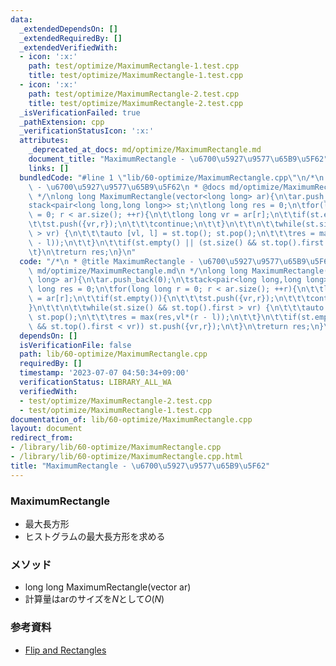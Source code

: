 ```yaml
---
data:
  _extendedDependsOn: []
  _extendedRequiredBy: []
  _extendedVerifiedWith:
  - icon: ':x:'
    path: test/optimize/MaximumRectangle-1.test.cpp
    title: test/optimize/MaximumRectangle-1.test.cpp
  - icon: ':x:'
    path: test/optimize/MaximumRectangle-2.test.cpp
    title: test/optimize/MaximumRectangle-2.test.cpp
  _isVerificationFailed: true
  _pathExtension: cpp
  _verificationStatusIcon: ':x:'
  attributes:
    _deprecated_at_docs: md/optimize/MaximumRectangle.md
    document_title: "MaximumRectangle - \u6700\u5927\u9577\u65B9\u5F62"
    links: []
  bundledCode: "#line 1 \"lib/60-optimize/MaximumRectangle.cpp\"\n/*\n * @title MaximumRectangle\
    \ - \u6700\u5927\u9577\u65B9\u5F62\n * @docs md/optimize/MaximumRectangle.md\n\
    \ */\nlong long MaximumRectangle(vector<long long> ar){\n\tar.push_back(0);\n\t\
    stack<pair<long long,long long>> st;\n\tlong long res = 0;\n\tfor(long long r\
    \ = 0; r < ar.size(); ++r){\n\t\tlong long vr = ar[r];\n\t\tif(st.empty()){\n\t\
    \t\tst.push({vr,r});\n\t\t\tcontinue;\n\t\t}\n\t\t\n\t\twhile(st.size() && st.top().first\
    \ > vr) {\n\t\t\tauto [vl, l] = st.top(); st.pop();\n\t\t\tres = max(res,vl*(r\
    \ - l));\n\t\t}\n\t\tif(st.empty() || (st.size() && st.top().first < vr)) st.push({vr,r});\n\
    \t}\n\treturn res;\n}\n"
  code: "/*\n * @title MaximumRectangle - \u6700\u5927\u9577\u65B9\u5F62\n * @docs\
    \ md/optimize/MaximumRectangle.md\n */\nlong long MaximumRectangle(vector<long\
    \ long> ar){\n\tar.push_back(0);\n\tstack<pair<long long,long long>> st;\n\tlong\
    \ long res = 0;\n\tfor(long long r = 0; r < ar.size(); ++r){\n\t\tlong long vr\
    \ = ar[r];\n\t\tif(st.empty()){\n\t\t\tst.push({vr,r});\n\t\t\tcontinue;\n\t\t\
    }\n\t\t\n\t\twhile(st.size() && st.top().first > vr) {\n\t\t\tauto [vl, l] = st.top();\
    \ st.pop();\n\t\t\tres = max(res,vl*(r - l));\n\t\t}\n\t\tif(st.empty() || (st.size()\
    \ && st.top().first < vr)) st.push({vr,r});\n\t}\n\treturn res;\n}\n"
  dependsOn: []
  isVerificationFile: false
  path: lib/60-optimize/MaximumRectangle.cpp
  requiredBy: []
  timestamp: '2023-07-07 04:50:34+09:00'
  verificationStatus: LIBRARY_ALL_WA
  verifiedWith:
  - test/optimize/MaximumRectangle-2.test.cpp
  - test/optimize/MaximumRectangle-1.test.cpp
documentation_of: lib/60-optimize/MaximumRectangle.cpp
layout: document
redirect_from:
- /library/lib/60-optimize/MaximumRectangle.cpp
- /library/lib/60-optimize/MaximumRectangle.cpp.html
title: "MaximumRectangle - \u6700\u5927\u9577\u65B9\u5F62"
---
```

### MaximumRectangle
- 最大長方形
- ヒストグラムの最大長方形を求める

### メソッド
- long long MaximumRectangle(vector<T> ar)
- 計算量はarのサイズを$N$として$O(N)$

### 参考資料
- [Flip and Rectangles](https://atcoder.jp/contests/arc081/tasks/arc081_d)